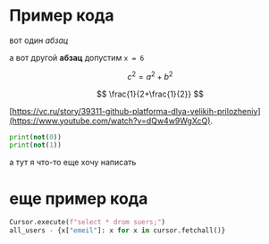 

# Пример кода

вот один *абзац*

а вот другой **абзац** допустим `х = 6`

$$
c^2=a^2+b^2
$$

$$
\frac{1}{2+\frac{1}{2}}
$$




[https://vc.ru/story/39311-github-platforma-dlya-velikih-prilozheniy](https://www.youtube.com/watch?v=dQw4w9WgXcQ).


```python
print(not(0))
print(not(1))
```
а тут я что-то еще хочу написать

# еще пример кода
```python
Cursor.execute(f"select * drom suers;")
all_users - {x["emeil"]: x for x in cursor.fetchall()}
```
